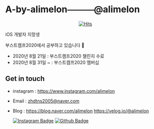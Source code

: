 # A-by-alimelon⎯⎯⎯⎯⎯⎯@alimelon


  <div align=center>
	
  [![Hits](https://hits.seeyoufarm.com/api/count/incr/badge.svg?url=https%3A%2F%2Fgithub.com%2FA-by-alimelon)](https://hits.seeyoufarm.com) 
	
  </div>

iOS 개발자 지망생


부스트캠프2020에서 공부하고 있습니다 💬




* 2020년 8월 21일 : 부스트캠프2020 챌린지 수료
* 2020년 8월 31일 ~ : 부스트캠프2020 멤버십



## Get in touch

* instagram : https://www.instagram.com/alimelon
* Email : zhdtns2005@naver.com
* Blog : https://blog.naver.com/alimelon
	https://velog.io/@alimelon




  [![Instagram Badge](http://img.shields.io/badge/-white?style=flat-square&logo=instagram&link=https://www.instagram.com/alimelon/)](https://www.instagram.com/alimelon)
  [![Github Badge](http://img.shields.io/badge/-black?style=flat-square&logo=github&link=https://github.com/A-by-alimelon)](https://github.com/A-by-alimelon)
